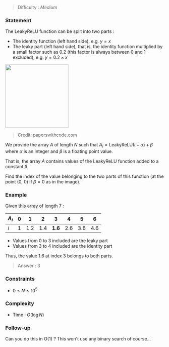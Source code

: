 > Difficulty : *Medium*

### Statement
The LeakyReLU function can be split into two parts :

- The identity function (left hand side), e.g. $y = x$
- The leaky part (left hand side), that is, the identity function multiplied by a small factor such as 0.2 (this factor is always between 0 and 1 excluded), e.g. $y = 0.2 \times x$

<img width="200px" height="200px" src="https://production-media.paperswithcode.com/methods/Screen_Shot_2020-05-25_at_3.09.45_PM.png" />

> Credit: paperswithcode.com

We provide the array $A$ of length $N$ such that $A_i = \text{LeakyReLU}(i + \alpha) + \beta$ where $\alpha$ is an integer and $\beta$ is a floating point value.

That is, the array $A$ contains values of the LeakyReLU function added to a constant $\beta$.

Find the index of the value belonging to the two parts of this function (at the point (0, 0) if $\beta = 0$ as in the image).

### Example
Given this array of length 7 :

| $A_i$ | 0   | 1   | 2   | 3       | 4   | 5   | 6   |
| ----- | --- | --- | --- | ------- | --- | --- | --- |
| $i$   | 1   | 1.2 | 1.4 | **1.6** | 2.6 | 3.6 | 4.6 |

- Values from 0 to 3 included are the leaky part
- Values from 3 to 4 included are the identity part

Thus, the value 1.6 at index 3 belongs to both parts.

> Answer : 3

### Constraints
- $0 \le N \le 10^5$

### Complexity
- Time : $O(\log N)$

### Follow-up
Can you do this in O(1) ?
This won't use any binary search of course...
